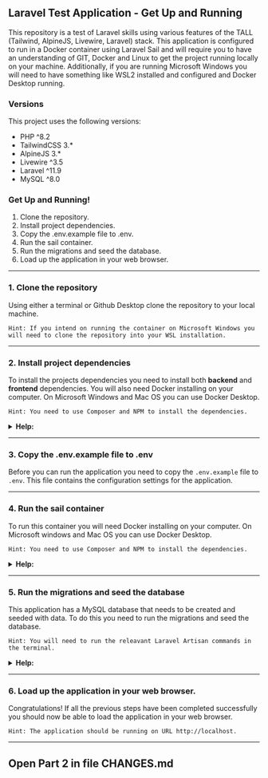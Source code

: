 ## Laravel Test Application - Get Up and Running

This repository is a test of Laravel skills using various features of the TALL (Tailwind, AlpineJS, Livewire, Laravel) stack.  This application is configured to run in a Docker container using Laravel Sail and will require you to have an understanding of GIT, Docker and Linux to get the project running locally on your machine.  Additionally, if you are running Microsoft Windows you will need to have something like WSL2 installed and configured and Docker Desktop running.

### Versions
This project uses the following versions:

- PHP ^8.2
- TailwindCSS 3.*
- AlpineJS 3.*
- Livewire ^3.5
- Laravel ^11.9
- MySQL ^8.0

### Get Up and Running!

1. Clone the repository.
2. Install project dependencies.
3. Copy the .env.example file to .env.
4. Run the sail container.
5. Run the migrations and seed the database.
6. Load up the application in your web browser.


 
---
### 1. Clone the repository

Using either a terminal or Github Desktop clone the repository to your local machine.

```Hint: If you intend on running the container on Microsoft Windows you will need to clone the repository into your WSL installation.```

---

### 2. Install project dependencies

To install the projects dependencies you need to install both **backend** and **frontend** dependencies. You will also need Docker installing on your computer. On Microsoft Windows and Mac OS you can use Docker Desktop.

```Hint: You need to use Composer and NPM to install the dependencies.```
<details>
<summary> <b>Help:</b> </summary>
  You need to have the container loaded in something like WSL2 (Windows Subsystem for Linux 2) or a Linux environment and Docker needs to be running ready to start the container. To install the dependencies you need to run the following command using the terminal in the root of the project:
  
  ```composer install && npm install```
</details>

---


### 3. Copy the .env.example file to .env

Before you can run the application you need to copy the `.env.example` file to `.env`. This file contains the configuration settings for the application.

---


### 4. Run the sail container

To run this container you will need Docker installing on your computer. On Microsoft windows and Mac OS you can use Docker Desktop.

```Hint: You need to use Composer and NPM to install the dependencies.```
<details>
<summary> <b>Help:</b> </summary>
  You need to have the container loaded in something like WSL2 (Windows Subsystem for Linux 2) or a Linux environment and Docker needs to be running ready to start the container. To install the dependencies you need to run the following command using the terminal in the root of the project:

```composer install && npm install```
</details>

---


### 5. Run the migrations and seed the database

This application has a MySQL database that needs to be created and seeded with data. To do this you need to run the migrations and seed the database.

```Hint: You will need to run the releavant Laravel Artisan commands in the terminal.```
<details>
<summary> <b>Help:</b> </summary>
    To run the migrations and seed the database you need to run the following command using the terminal in the root of the project.  Note the application will need to be running for this migration to work.
    
    ```/vendor/bin/sail artisan migrate --seed```
</details>

---


### 6. Load up the application in your web browser.

Congratulations! If all the previous steps have been completed successfully you should now be able to load the application in your web browser.

```Hint: The application should be running on URL http://localhost.```

---
## Open Part 2 in file CHANGES.md

